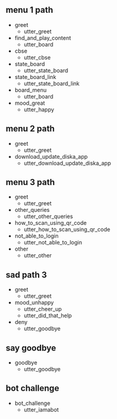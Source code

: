 ## menu 1 path
* greet
  - utter_greet
* find_and_play_content
  - utter_board
* cbse
  - utter_cbse
* state_board
  - utter_state_board
* state_board_link
  - utter_state_board_link
* board_menu
  - utter_board
* mood_great
  - utter_happy

## menu 2 path
* greet
  - utter_greet
* download_update_diska_app
  - utter_download_update_diska_app

## menu 3 path
* greet
  - utter_greet
* other_queries
  - utter_other_queries
* how_to_scan_using_qr_code
  - utter_how_to_scan_using_qr_code
* not_able_to_login
  - utter_not_able_to_login
* other
  - utter_other

## sad path 3
* greet
  - utter_greet
* mood_unhappy
  - utter_cheer_up
  - utter_did_that_help
* deny
  - utter_goodbye

## say goodbye
* goodbye
  - utter_goodbye

## bot challenge
* bot_challenge
  - utter_iamabot
